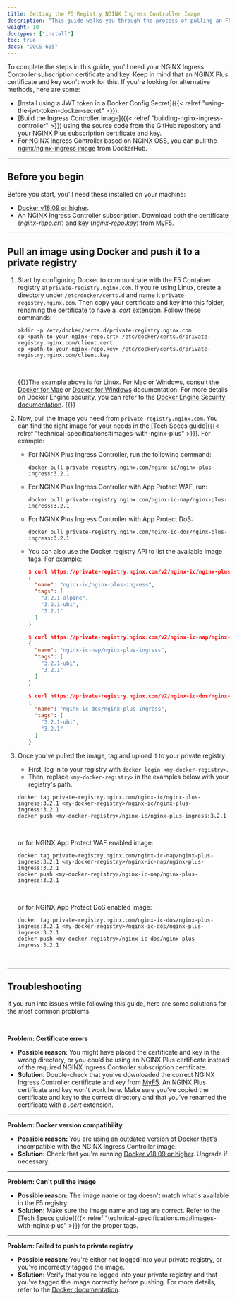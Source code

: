 ```yaml
---
title: Getting the F5 Registry NGINX Ingress Controller Image
description: "This guide walks you through the process of pulling an F5 NGINX Plus Ingress Controller image from the F5 Docker registry and uploading it to your private registry."
weight: 10
doctypes: ["install"]
toc: true
docs: "DOCS-605"
---
```




To complete the steps in this guide, you'll need your NGINX Ingress Controller subscription certificate and key. Keep in mind that an NGINX Plus certificate and key won't work for this. If you're looking for alternative methods, here are some:

- [Install using a JWT token in a Docker Config Secret]({{< relref "using-the-jwt-token-docker-secret" >}}).
- [Build the Ingress Controller image]({{< relref "building-nginx-ingress-controller" >}}) using the source code from the GitHub repository and your NGINX Plus subscription certificate and key.
- For NGINX Ingress Controller based on NGINX OSS, you can pull the [nginx/nginx-ingress image](https://hub.docker.com/r/nginx/nginx-ingress/) from DockerHub.

---

## Before you begin

Before you start, you'll need these installed on your machine:

- [Docker v18.09 or higher](https://docs.docker.com/engine/release-notes/18.09/).
- An NGINX Ingress Controller subscription. Download both the certificate (*nginx-repo.crt*) and key (*nginx-repo.key*) from [MyF5](https://my.f5.com).

---

## Pull an image using Docker and push it to a private registry

1. Start by configuring Docker to communicate with the F5 Container registry at `private-registry.nginx.com`. If you're using Linux, create a directory under `/etc/docker/certs.d` and name it `private-registry.nginx.com`. Then copy your certificate and key into this folder, renaming the certificate to have a _.cert_ extension. Follow these commands:

    ```shell
    mkdir -p /etc/docker/certs.d/private-registry.nginx.com
    cp <path-to-your-nginx-repo.crt> /etc/docker/certs.d/private-registry.nginx.com/client.cert
    cp <path-to-your-nginx-repo.key> /etc/docker/certs.d/private-registry.nginx.com/client.key
    ```

    <br>

    {{<tip>}}The example above is for Linux. For Mac or Windows, consult the [Docker for Mac](https://docs.docker.com/docker-for-mac/#add-client-certificates) or [Docker for Windows](https://docs.docker.com/docker-for-windows/#how-do-i-add-client-certificates) documentation. For more details on Docker Engine security, you can refer to the [Docker Engine Security documentation](https://docs.docker.com/engine/security/).
    {{</tip>}}

2. Now, pull the image you need from `private-registry.nginx.com`. You can find the right image for your needs in the [Tech Specs guide]({{< relref "technical-specifications#images-with-nginx-plus" >}}). For example:

   - For NGINX Plus Ingress Controller, run the following command:

       ```shell
       docker pull private-registry.nginx.com/nginx-ic/nginx-plus-ingress:3.2.1
       ```

   - For NGINX Plus Ingress Controller with App Protect WAF, run:

       ```shell
       docker pull private-registry.nginx.com/nginx-ic-nap/nginx-plus-ingress:3.2.1
       ```

   - For NGINX Plus Ingress Controller with App Protect DoS:

       ```shell
       docker pull private-registry.nginx.com/nginx-ic-dos/nginx-plus-ingress:3.2.1
       ```

   - You can also use the Docker registry API to list the available image tags. For example:

        ```json
        $ curl https://private-registry.nginx.com/v2/nginx-ic/nginx-plus-ingress/tags/list --key <path-to-client.key> --cert <path-to-client.cert> | jq
        {
          "name": "nginx-ic/nginx-plus-ingress",
          "tags": [
            "3.2.1-alpine",
            "3.2.1-ubi",
            "3.2.1"
          ]
        }

       $ curl https://private-registry.nginx.com/v2/nginx-ic-nap/nginx-plus-ingress/tags/list --key <path-to-client.key> --cert <path-to-client.cert> | jq
        {
          "name": "nginx-ic-nap/nginx-plus-ingress",
          "tags": [
            "3.2.1-ubi",
            "3.2.1"
          ]
        }

       $ curl https://private-registry.nginx.com/v2/nginx-ic-dos/nginx-plus-ingress/tags/list --key <path-to-client.key> --cert <path-to-client.cert> | jq
        {
          "name": "nginx-ic-dos/nginx-plus-ingress",
          "tags": [
            "3.2.1-ubi",
            "3.2.1"
          ]
        }
       ```

3. Once you've pulled the image, tag and upload it to your private registry:

   - First, log in to your registry with `docker login <my-docker-registry>`.
   - Then, replace `<my-docker-registry>` in the examples below with your registry's path.

   ```shell
   docker tag private-registry.nginx.com/nginx-ic/nginx-plus-ingress:3.2.1 <my-docker-registry>/nginx-ic/nginx-plus-ingress:3.2.1
   docker push <my-docker-registry>/nginx-ic/nginx-plus-ingress:3.2.1
   ```

   <br>

   or for NGINX App Protect WAF enabled image:

   ```shell
   docker tag private-registry.nginx.com/nginx-ic-nap/nginx-plus-ingress:3.2.1 <my-docker-registry>/nginx-ic-nap/nginx-plus-ingress:3.2.1
   docker push <my-docker-registry>/nginx-ic-nap/nginx-plus-ingress:3.2.1
   ```

   <br>

   or for NGINX App Protect DoS enabled image:

   ```shell
   docker tag private-registry.nginx.com/nginx-ic-dos/nginx-plus-ingress:3.2.1 <my-docker-registry>/nginx-ic-dos/nginx-plus-ingress:3.2.1
   docker push <my-docker-registry>/nginx-ic-dos/nginx-plus-ingress:3.2.1
   ```

<br>

---

## Troubleshooting

If you run into issues while following this guide, here are some solutions for the most common problems.

<br>

**Problem: Certificate errors**

- **Possible reason**: You might have placed the certificate and key in the wrong directory, or you could be using an NGINX Plus certificate instead of the required NGINX Ingress Controller subscription certificate.
- **Solution**: Double-check that you've downloaded the correct NGINX Ingress Controller certificate and key from [MyF5](https://my.f5.com). An NGINX Plus certificate and key won't work here. Make sure you've copied the certificate and key to the correct directory and that you've renamed the certificate with a *.cert* extension.

---

**Problem: Docker version compatibility**

- **Possible reason:** You are using an outdated version of Docker that's incompatible with the NGINX Ingress Controller image.
- **Solution:** Check that you're running [Docker v18.09 or higher](https://docs.docker.com/engine/release-notes/18.09/). Upgrade if necessary.

---

**Problem: Can't pull the image**

- **Possible reason:** The image name or tag doesn't match what's available in the F5 registry.
- **Solution:** Make sure the image name and tag are correct. Refer to the [Tech Specs guide]({{< relref "technical-specifications.md#images-with-nginx-plus" >}}) for the proper tags.

---

**Problem: Failed to push to private registry**

- **Possible reason:** You're either not logged into your private registry, or you've incorrectly tagged the image.
- **Solution:** Verify that you're logged into your private registry and that you've tagged the image correctly before pushing. For more details, refer to the [Docker documentation](https://docs.docker.com/docker-hub/repos/).
